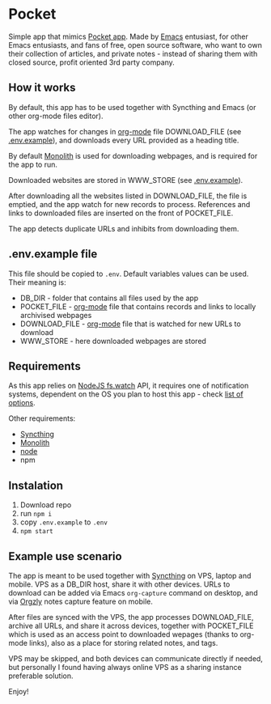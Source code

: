 # Pocket

Simple app that mimics [Pocket app](https://www.mozilla.org/en-US/firefox/pocket/). Made by [Emacs](https://www.gnu.org/software/Emacs/) entusiast, for other Emacs entusiasts, and fans of free, open source software, who want to own their collection of articles, and private notes - instead of sharing them with closed source, profit oriented 3rd party company.

## How it works

By default, this app has to be used together with Syncthing and Emacs (or other org-mode files editor).

The app watches for changes in [org-mode](https://orgmode.org/) file DOWNLOAD_FILE (see [.env.example](https://github.com/farynaio/pocket#envexample-file)), and downloads every URL provided as a heading title.

By default [Monolith](https://github.com/Y2Z/monolith) is used for downloading webpages, and is required for the app to run.

Downloaded websites are stored in WWW_STORE (see [.env.example](https://github.com/farynaio/pocket#envexample-file)).

After downloading all the websites listed in DOWNLOAD_FILE, the file is emptied, and the app watch for new records to process. References and links to downloaded files are inserted on the front of POCKET_FILE.

The app detects duplicate URLs and inhibits from downloading them.

## .env.example file

This file should be copied to `.env`. Default variables values can be used. Their meaning is:

- DB_DIR - folder that contains all files used by the app
- POCKET_FILE - [org-mode](https://orgmode.org/) file that contains records and links to locally archivised webpages
- DOWNLOAD_FILE - [org-mode](https://orgmode.org/) file that is watched for new URLs to download
- WWW_STORE - here downloaded webpages are stored

## Requirements

As this app relies on [NodeJS fs.watch](https://nodejs.org/docs/latest/api/fs.html#fswatchfilename-options-listener) API, it requires one of notification systems, dependent on the OS you plan to host this app - check [list of options](https://nodejs.org/docs/latest/api/fs.html#availability).

Other requirements:
- [Syncthing](https://syncthing.net)
- [Monolith](https://github.com/Y2Z/monolith)
- [node](https://nodejs.org)
- npm

## Instalation

1. Download repo
2. run `npm i`
3. copy `.env.example` to `.env`
4. `npm start`

## Example use scenario

The app is meant to be used together with [Syncthing](https://syncthing.net/) on VPS, laptop and  mobile. VPS as a DB_DIR host, share it with other devices. URLs to download can be added via Emacs `org-capture` command on desktop, and via [Orgzly](https://orgzly.com/) notes capture feature on mobile.

After files are synced with the VPS, the app processes DOWNLOAD_FILE, archive all URLs, and share it across devices, together with POCKET_FILE which is used as an access point to downloaded wepages (thanks to org-mode links), also as a place for storing related notes, and tags.

VPS may be skipped, and both devices can communicate directly if needed, but personally I found having always online VPS as a sharing instance preferable solution.

Enjoy!
